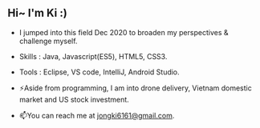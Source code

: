 ## Hi~ I'm Ki :)

* I jumped into this field Dec 2020 to broaden my perspectives & challenge myself.  
* Skills : Java, Javascript(ES5), HTML5, CSS3.  
* Tools : Eclipse, VS code, IntelliJ, Android Studio.  


* ⚡Aside from programming, I am into drone delivery, Vietnam domestic market and US stock investment.  
* 📫You can reach me at jongki6161@gmail.com.  

